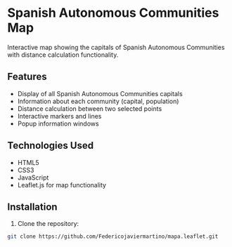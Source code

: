 # Spanish Autonomous Communities Map

Interactive map showing the capitals of Spanish Autonomous Communities with distance calculation functionality.

## Features

- Display of all Spanish Autonomous Communities capitals
- Information about each community (capital, population)
- Distance calculation between two selected points
- Interactive markers and lines
- Popup information windows

## Technologies Used

- HTML5
- CSS3
- JavaScript
- Leaflet.js for map functionality

## Installation

1. Clone the repository:

```bash
git clone https://github.com/Federicojaviermartino/mapa.leaflet.git
```
